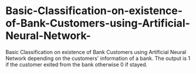 # Basic-Classification-on-existence-of-Bank-Customers-using-Artificial-Neural-Network-
Basic Classification on existence of Bank Customers using Artificial Neural Network depending on the customers' information of a bank. The output is 1 if the customer exited from the bank otherwise 0 if stayed.
